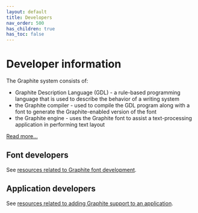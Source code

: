 ```yaml
---
layout: default
title: Developers
nav_order: 500
has_children: true
has_toc: false
---
```


# Developer information

The Graphite system consists of:

* Graphite Description Language (GDL) - a rule-based programming language that is used to describe the behavior of a writing system
* the Graphite compiler - used to compile the GDL program along with a font to generate the Graphite-enabled version of the font
* the Graphite engine - uses the Graphite font to assist a text-processing application in performing text layout

[Read more...](graphite_techAbout)

## Font developers

See [resources related to Graphite font development](graphite_devFont).

## Application developers

See [resources related to adding Graphite support to an application](graphite_devApp).